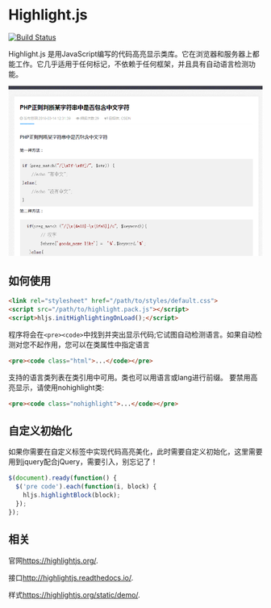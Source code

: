 # Highlight.js

[![Build Status](https://travis-ci.org/isagalaev/highlight.js.svg?branch=master)](https://travis-ci.org/isagalaev/highlight.js)

Highlight.js 是用JavaScript编写的代码高亮显示类库。它在浏览器和服务器上都能工作。它几乎适用于任何标记，不依赖于任何框架，并且具有自动语言检测功能。

![效果](https://github.com/melodyne/highlight/blob/master/demo.gif?raw=true)
    
## 如何使用

```html
<link rel="stylesheet" href="/path/to/styles/default.css">
<script src="/path/to/highlight.pack.js"></script>
<script>hljs.initHighlightingOnLoad();</script>
```

程序将会在`<pre><code>`中找到并突出显示代码;它试图自动检测语言。如果自动检测对您不起作用，您可以在类属性中指定语言

```html
<pre><code class="html">...</code></pre>
```

支持的语言类列表在类引用中可用。类也可以用语言或lang进行前缀。
要禁用高亮显示，请使用nohighlight类:

```html
<pre><code class="nohighlight">...</code></pre>
```

## 自定义初始化
如果你需要在自定义标签中实现代码高亮美化，此时需要自定义初始化，这里需要用到jquery配合jQuery，需要引入，别忘记了！

```javascript
$(document).ready(function() {
  $('pre code').each(function(i, block) {
    hljs.highlightBlock(block);
  });
});
```

## 相关

官网<https://highlightjs.org/>.

接口<http://highlightjs.readthedocs.io/>.

样式<https://highlightjs.org/static/demo/>.

